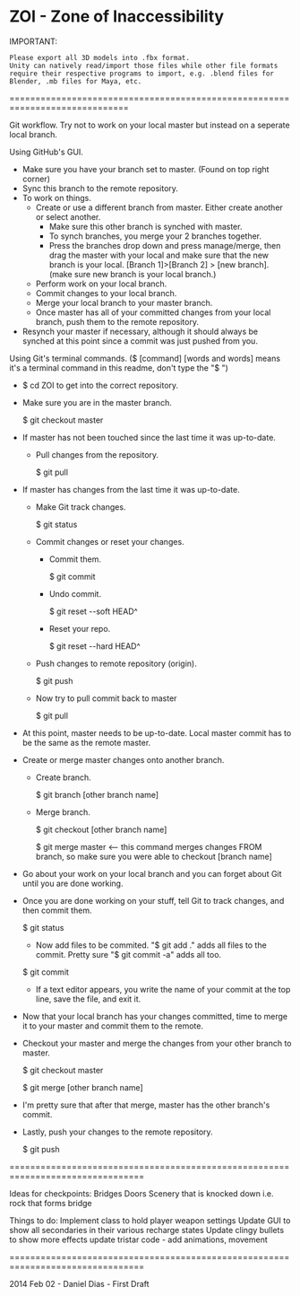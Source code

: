 ZOI - Zone of Inaccessibility
=============================================================================

IMPORTANT:

	Please export all 3D models into .fbx format.
	Unity can natively read/import those files while other file formats require their respective programs to import, e.g. .blend files for Blender, .mb files for Maya, etc.
	
=============================================================================

Git workflow.
  Try not to work on your local master but instead on a seperate local branch.

Using GitHub's GUI.
  - Make sure you have your branch set to master. (Found on top right corner)
  - Sync this branch to the remote repository.
  - To work on things.
    - Create or use a different branch from master. Either create another or select another.
      - Make sure this other branch is synched with master.
      - To synch branches, you merge your 2 branches together.
      - Press the branches drop down and press manage/merge, then drag the master with your local
        and make sure that the new branch is your local. [Branch 1]>[Branch 2] > [new branch].
        (make sure new branch is your local branch.)
    - Perform work on your local branch.
    - Commit changes to your local branch.
    - Merge your local branch to your master branch.
    - Once master has all of your committed changes from your local branch, push them
      to the remote repository.
  - Resynch your master if necessary, although it should always be synched at this point since
    a commit was just pushed from you.
    
Using Git's terminal commands. ($ [command] [words and words] means it's a terminal command in this readme, don't type the "$ ")
  - $ cd ZOI to get into the correct repository.
  - Make sure you are in the master branch.
  
    $ git checkout master
  - If master has not been touched since the last time it was up-to-date.
    - Pull changes from the repository.
	
      $ git pull
  - If master has changes from the last time it was up-to-date.
    - Make Git track changes.
	
      $ git status
    - Commit changes or reset your changes.
      - Commit them.
	  
        $ git commit
      - Undo commit.
	  
        $ git reset --soft HEAD^
      - Reset your repo.
	  
        $ git reset --hard HEAD^
    - Push changes to remote repository (origin).
	
      $ git push
    - Now try to pull commit back to master
	
      $ git pull
  - At this point, master needs to be up-to-date. Local master commit has to be the same as the remote master.
  - Create or merge master changes onto another branch.
    - Create branch.
	
      $ git branch [other branch name]
    - Merge branch.
	
      $ git checkout [other branch name]
	  
      $ git merge master          <-- this command merges changes FROM branch, so make sure you were able to checkout [branch name]
  - Go about your work on your local branch and you can forget about Git until you are done working.
  - Once you are done working on your stuff, tell Git to track changes, and then commit them.
  
    $ git status
    - Now add files to be commited. "$ git add ." adds all files to the commit. Pretty sure "$ git commit -a" adds all too.
	
    $ git commit
    - If a text editor appears, you write the name of your commit at the top line, save the file, and exit it.
  - Now that your local branch has your changes committed, time to merge it to your master and commit them to the remote.
  - Checkout your master and merge the changes from your other branch to master.
  
    $ git checkout master
	
    $ git merge [other branch name]
  - I'm pretty sure that after that merge, master has the other branch's commit.
  - Lastly, push your changes to the remote repository.
  
    $ git push
    
================================================================================

Ideas for checkpoints:
Bridges
Doors
Scenery that is knocked down i.e. rock that forms bridge

Things to do:
Implement class to hold player weapon settings
Update GUI to show all secondaries in their various recharge states
Update clingy bullets to show more effects
update tristar code - add animations, movement


================================================================================

2014 Feb 02 - Daniel Dias - First Draft 
